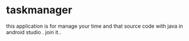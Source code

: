 # taskmanager
this application is for manage your time and that source code with java in android studio . join it..
